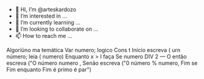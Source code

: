 - 👋 Hi, I’m @arteskardozo
- 👀 I’m interested in ...
- 🌱 I’m currently learning ...
- 💞️ I’m looking to collaborate on ...
- 📫 How to reach me ...

<!---
arteskardozo/arteskardozo is a ✨ special ✨ repository because its `README.md` (this file) appears on your GitHub profile.
You can click the Preview link to take a look at your changes.
--->
Algoriüno ma temática
Var numero; logico
Cons t
Início escreva (   urn número; leia ( numero)
Enquanto x > I faça
Se numero DIV 2 — O então escreva ("O número numero , Senão escreva ("0 número % numero,
Fim se
Fim enquanto 
Fim	é primo é par")
